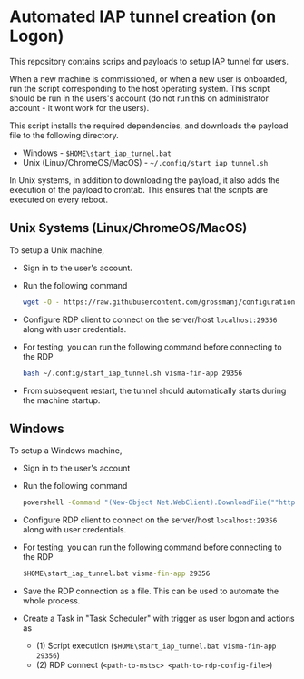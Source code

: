# Automated IAP tunnel creation (on Logon)

This repository contains scrips and payloads to setup IAP tunnel for users.  
  
When a new machine is commissioned, or when a new user is onboarded, run the script corresponding to the host operating system. This script should be run in the users's account (do not run this on administrator account - it wont work for the users).  
  
This script installs the required dependencies, and downloads the payload file to the following directory.  

- Windows                       - `$HOME\start_iap_tunnel.bat`
- Unix (Linux/ChromeOS/MacOS)   - `~/.config/start_iap_tunnel.sh`

In Unix systems, in addition to downloading the payload, it also adds the execution of the payload to crontab. This ensures that the scripts are executed on every reboot.

## Unix Systems (Linux/ChromeOS/MacOS)

To setup a Unix machine,

- Sign in to the user's account.
- Run the following command  

    ```bash
    wget -O - https://raw.githubusercontent.com/grossmanj/configuration-chrome-iap/main/scripts/setup_iap_tunnel.sh | bash
    ```

- Configure RDP client to connect on the server/host `localhost:29356` along with user credentials.
- For testing, you can run the following command before connecting to the RDP  

    ```bash
    bash ~/.config/start_iap_tunnel.sh visma-fin-app 29356
    ```

- From subsequent restart, the tunnel should automatically starts during the machine startup.

## Windows

To setup a Windows machine,

- Sign in to the user's account
- Run the following command

    ```bat
    powershell -Command "(New-Object Net.WebClient).DownloadFile(""https://raw.githubusercontent.com/grossmanj/configuration-chrome-iap/main/scripts/setup_iap_tunnel.bat"", ""$env:Temp\setup_iap_tunnel.bat"") & $env:Temp\setup_iap_tunnel.bat"
    ```

- Configure RDP client to connect on the server/host `localhost:29356` along with user credentials.
- For testing, you can run the following command before connecting to the RDP  

    ```bat
    $HOME\start_iap_tunnel.bat visma-fin-app 29356
    ```

- Save the RDP connection as a file. This can be used to automate the whole process.
- Create a Task in "Task Scheduler" with trigger as user logon and actions as
  - (1) Script execution (`$HOME\start_iap_tunnel.bat visma-fin-app 29356`)
  - (2) RDP connect (`<path-to-mstsc> <path-to-rdp-config-file>`)